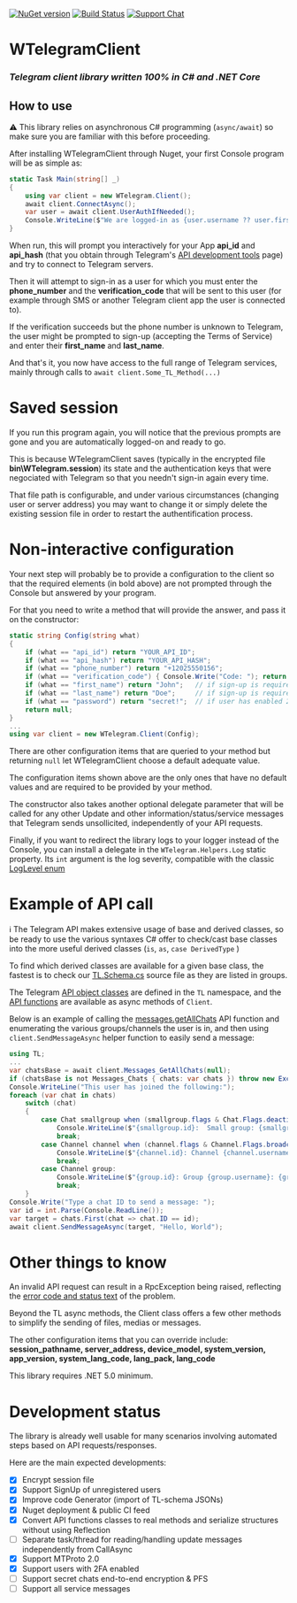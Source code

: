 ﻿[![NuGet version](https://badge.fury.io/nu/WTelegramClient.svg)](https://badge.fury.io/nu/WTelegramClient)
[![Build Status](https://dev.azure.com/wiz0u/WTelegramClient/_apis/build/status/wiz0u.WTelegramClient?branchName=master)](https://dev.azure.com/wiz0u/WTelegramClient/_packaging?_a=package&feed=WTelegramClient&package=WTelegramClient&protocolType=NuGet)
[![Support Chat](https://img.shields.io/badge/Chat_with_us-on_Telegram-blue.svg?style=flat-square)](https://t.me/WTelegramClient)

# WTelegramClient
### _Telegram client library written 100% in C# and .NET Core_

## How to use

:warning: This library relies on asynchronous C# programming (`async/await`) so make sure you are familiar with this before proceeding.

After installing WTelegramClient through Nuget, your first Console program will be as simple as:
```csharp
static Task Main(string[] _)
{
    using var client = new WTelegram.Client();
    await client.ConnectAsync();
    var user = await client.UserAuthIfNeeded();
    Console.WriteLine($"We are logged-in as {user.username ?? user.first_name + " " + user.last_name} (id {user.id})");
}
```
When run, this will prompt you interactively for your App **api_id** and **api_hash** (that you obtain through Telegram's [API development tools](https://my.telegram.org/apps) page) and try to connect to Telegram servers.

Then it will attempt to sign-in as a user for which you must enter the **phone_number** and the **verification_code** that will be sent to this user (for example through SMS or another Telegram client app the user is connected to).

If the verification succeeds but the phone number is unknown to Telegram, the user might be prompted to sign-up (accepting the Terms of Service) and enter their **first_name** and **last_name**.

And that's it, you now have access to the full range of Telegram services, mainly through calls to `await client.Some_TL_Method(...)`

# Saved session
If you run this program again, you will notice that the previous prompts are gone and you are automatically logged-on and ready to go.

This is because WTelegramClient saves (typically in the encrypted file **bin\WTelegram.session**) its state and the authentication keys that were negociated with Telegram so that you needn't sign-in again every time.

That file path is configurable, and under various circumstances (changing user or server address) you may want to change it or simply delete the existing session file in order to restart the authentification process.

# Non-interactive configuration
Your next step will probably be to provide a configuration to the client so that the required elements (in bold above) are not prompted through the Console but answered by your program.

For that you need to write a method that will provide the answer, and pass it on the constructor:
```csharp
static string Config(string what)
{
    if (what == "api_id") return "YOUR_API_ID";
    if (what == "api_hash") return "YOUR_API_HASH";
    if (what == "phone_number") return "+12025550156";
    if (what == "verification_code") { Console.Write("Code: "); return Console.ReadLine(); }
    if (what == "first_name") return "John";   // if sign-up is required
    if (what == "last_name") return "Doe";     // if sign-up is required
    if (what == "password") return "secret!";  // if user has enabled 2FA
    return null;
}
...
using var client = new WTelegram.Client(Config);
```
There are other configuration items that are queried to your method but returning `null` let WTelegramClient choose a default adequate value.

The configuration items shown above are the only ones that have no default values and are required to be provided by your method.

The constructor also takes another optional delegate parameter that will be called for any other Update and other information/status/service messages that Telegram sends unsollicited, independently of your API requests.

Finally, if you want to redirect the library logs to your logger instead of the Console, you can install a delegate in the `WTelegram.Helpers.Log` static property.
Its `int` argument is the log severity, compatible with the classic [LogLevel enum](https://docs.microsoft.com/en-us/dotnet/api/microsoft.extensions.logging.loglevel)

# Example of API call

:information_source: The Telegram API makes extensive usage of base and derived classes, so be ready to use the various syntaxes C# offer to check/cast base classes into the more useful derived classes (`is`, `as`, `case DerivedType` )

To find which derived classes are available for a given base class, the fastest is to check our [TL.Schema.cs](src/TL.Schema.cs) source file as they are listed in groups.

The Telegram [API object classes](https://core.telegram.org/schema) are defined in the `TL` namespace, and the [API functions](https://core.telegram.org/methods) are available as async methods of `Client`.

Below is an example of calling the [messages.getAllChats](https://core.telegram.org/method/messages.getAllChats) API function and enumerating the various groups/channels the user is in, and then using `client.SendMessageAsync` helper function to easily send a message:
```csharp
using TL;
...
var chatsBase = await client.Messages_GetAllChats(null);
if (chatsBase is not Messages_Chats { chats: var chats }) throw new Exception("hu?");
Console.WriteLine("This user has joined the following:");
foreach (var chat in chats)
    switch (chat)
    {
        case Chat smallgroup when (smallgroup.flags & Chat.Flags.deactivated) == 0:
            Console.WriteLine($"{smallgroup.id}:  Small group: {smallgroup.title} with {smallgroup.participants_count} members");
            break;
        case Channel channel when (channel.flags & Channel.Flags.broadcast) != 0:
            Console.WriteLine($"{channel.id}: Channel {channel.username}: {channel.title}");
            break;
        case Channel group:
            Console.WriteLine($"{group.id}: Group {group.username}: {group.title}");
            break;
    }
Console.Write("Type a chat ID to send a message: ");
var id = int.Parse(Console.ReadLine());
var target = chats.First(chat => chat.ID == id);
await client.SendMessageAsync(target, "Hello, World");
```

# Other things to know

An invalid API request can result in a RpcException being raised, reflecting the [error code and status text](https://core.telegram.org/api/errors) of the problem.

Beyond the TL async methods, the Client class offers a few other methods to simplify the sending of files, medias or messages.

The other configuration items that you can override include: **session_pathname, server_address, device_model, system_version, app_version, system_lang_code, lang_pack, lang_code**

This library requires .NET 5.0 minimum.

# Development status
The library is already well usable for many scenarios involving automated steps based on API requests/responses.

Here are the main expected developments:
- [x] Encrypt session file
- [x] Support SignUp of unregistered users
- [x] Improve code Generator (import of TL-schema JSONs)
- [x] Nuget deployment & public CI feed
- [x] Convert API functions classes to real methods and serialize structures without using Reflection
- [ ] Separate task/thread for reading/handling update messages independently from CallAsync
- [x] Support MTProto 2.0
- [x] Support users with 2FA enabled
- [ ] Support secret chats end-to-end encryption & PFS
- [ ] Support all service messages
